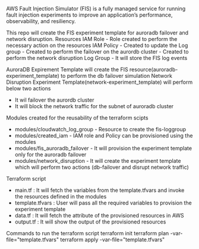 AWS Fault Injection Simulator (FIS) is a fully managed service for running fault injection experiments to improve an application’s performance,
observability, and resiliency.

This repo will create the FIS experiment template for auroradb failover and network disruption.
Resources
  IAM Role - Role created to perform the necessary action on the resources
  IAM Policy
    - Created to update the Log group
    - Created to perform the failover on the aurordb cluster
    - Created to perform the network disruption 
  Log Group - It will store the FIS log events

AuroraDB Expirement Template will create the FIS resource(auroradb-experiment_template) to perform the db failover simulation
Network Disruption Experiment Template(network-experiment_template) will perform below two actions
  - It wil failover the aurordb cluster
  - It will block the network traffic for the subnet of auroradb cluster

Modules created for the reusability of the terraform scipts
  - modules/cloudwatch_log_group - Resource to create the fis-loggroup
  - modules/created_iam - IAM role and Policy can be provisioned using the modules
  - modules/fis_auroradb_failover - It will provision the experiment template only for the auroradb failover
  - modules/network_disruption - It will create the experiment template which will perform two actions (db-failover and disrupt network traffic)

Terraform script
  - main.tf : It will fetch the variables from the template.tfvars and invoke the resources defined in the modules 
  - template.tfvars : User will pass all the required variables to provision the experiment template
  - data.tf : It will fetch the attribute of the provisioned resources in AWS
  - output.tf : It will show the output of the provisioned resources
  
  
Commands to run the terraform script
terraform init
terraform plan -var-file="template.tfvars"
terraform apply -var-file="template.tfvars"
